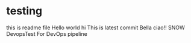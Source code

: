 # testing
this is readme file
Hello world
hi
This is latest commit
Bella ciao!!
SNOW DevopsTest
For DevOps pipeline
